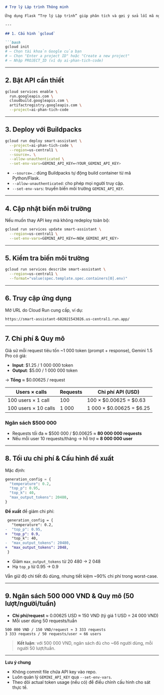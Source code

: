 ````markdown
# Trợ lý Lập trình Thông minh

Ứng dụng Flask “Trợ lý Lập trình” giúp phân tích và gợi ý sửa lỗi mã nguồn tự động, chạy trên Google Cloud Run.

---

## 1. Cấu hình `gcloud`

```bash
gcloud init
# – Chọn tài khoản Google của bạn  
# – Chọn "Enter a project ID" hoặc "Create a new project"  
# – Nhập PROJECT_ID (ví dụ ai-phan-tich-code)
````

---

## 2. Bật API cần thiết

```bash
gcloud services enable \
  run.googleapis.com \
  cloudbuild.googleapis.com \
  artifactregistry.googleapis.com \
  --project=ai-phan-tich-code
```

---

## 3. Deploy với Buildpacks

```bash
gcloud run deploy smart-assistant \
  --project=ai-phan-tich-code \
  --region=us-central1 \
  --source=. \
  --allow-unauthenticated \
  --set-env-vars=GEMINI_API_KEY=<YOUR_GEMINI_API_KEY>
```

* `--source=.`: dùng Buildpacks tự động build container từ mã Python/Flask.
* `--allow-unauthenticated`: cho phép mọi người truy cập.
* `--set-env-vars`: truyền biến môi trường `GEMINI_API_KEY`.

---

## 4. Cập nhật biến môi trường

Nếu muốn thay API key mà không redeploy toàn bộ:

```bash
gcloud run services update smart-assistant \
  --region=us-central1 \
  --set-env-vars=GEMINI_API_KEY=<NEW_GEMINI_API_KEY>
```

---

## 5. Kiểm tra biến môi trường

```bash
gcloud run services describe smart-assistant \
  --region=us-central1 \
  --format="value(spec.template.spec.containers[0].env)"
```

---

## 6. Truy cập ứng dụng

Mở URL do Cloud Run cung cấp, ví dụ:

```
https://smart-assistant-602021543026.us-central1.run.app/
```

---

## 7. Chi phí & Quy mô

Giả sử mỗi request tiêu tốn \~1 000 token (prompt + response), Gemini 1.5 Pro có giá:

* **Input**: \$1.25 / 1 000 000 token
* **Output**: \$5.00 / 1 000 000 token

→ **Tổng** ≈ \$0.00625 / request

| Users × calls        | Requests | Chi phí API (USD)          |
| -------------------- | -------- | -------------------------- |
| 100 users × 1 call   | 100      | 100 × \$0.00625 = \$0.63   |
| 100 users × 10 calls | 1 000    | 1 000 × \$0.00625 = \$6.25 |

### Ngân sách \$500 000

* Requests tối đa ≈ \$500 000 / \$0.00625 ≈ **80 000 000 requests**
* Nếu mỗi user 10 requests/tháng → hỗ trợ ≈ **8 000 000 user**

---

## 8. Tối ưu chi phí & Cấu hình đề xuất

Mặc định:

```python
generation_config = {
  "temperature": 0.2,
  "top_p": 0.95,
  "top_k": 40,
  "max_output_tokens": 20480,
}
```

**Đề xuất** để giảm chi phí:

```diff
 generation_config = {
   "temperature": 0.2,
-  "top_p": 0.95,
+  "top_p": 0.9,
   "top_k": 40,
-  "max_output_tokens": 20480,
+  "max_output_tokens": 2048,
 }
```

* Giảm `max_output_tokens` từ 20 480 → 2 048
* Hạ `top_p` từ 0.95 → 0.9

Vẫn giữ độ chi tiết đủ dùng, nhưng tiết kiệm \~90% chi phí trong worst-case.

---

## 9. Ngân sách 500 000 VND & Quy mô (50 lượt/người/tuần)

* **Chi phí/request** ≈ 0.00625 USD ≈ 150 VND
  (tỷ giá 1 USD = 24 000 VND)
* Mỗi user dùng 50 requests/tuần

```
500 000 VND / 150 VND/request ≈ 3 333 requests
3 333 requests / 50 requests/user ≈ 66 users
```

> **Kết luận**: với 500 000 VND, ngân sách đủ cho \~66 người dùng, mỗi người 50 lượt/tuần.

---

**Lưu ý chung**

* Không commit file chứa API key vào repo.
* Luôn quản lý `GEMINI_API_KEY` qua `--set-env-vars`.
* Theo dõi actual token usage (nếu có) để điều chỉnh cấu hình cho sát thực tế.

```
```
